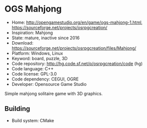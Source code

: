 # OGS Mahjong

- Home: http://opengamestudio.org/en/game/ogs-mahjong-1.html, https://sourceforge.net/projects/osrpgcreation/
- Inspiration: Mahjong
- State: mature, inactive since 2016
- Download: https://sourceforge.net/projects/osrpgcreation/files/Mahjong/
- Platform: Windows, Linux
- Keyword: board, puzzle, 3D
- Code repository: http://hg.code.sf.net/p/osrpgcreation/code (hg)
- Code language: C++
- Code license: GPL-3.0
- Code dependency: CEGUI, OGRE
- Developer: Opensource Game Studio

Simple mahjong solitaire game with 3D graphics.

## Building

- Build system: CMake
